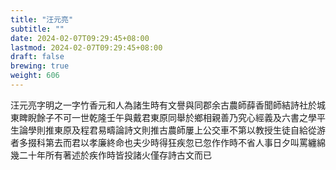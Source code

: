 ```yaml
---
title: "汪元亮"
subtitle: ""
date: 2024-02-07T09:29:45+08:00
lastmod: 2024-02-07T09:29:45+08:00
draft: false
brewing: true
weight: 606
---
```



汪元亮字明之一字竹香元和人為諸生時有文譽與同郡余古農師薛香聞師結詩社於城東睥睨餘子不可一世乾隆壬午與戴君東原同舉於鄉相親善乃究心經義及六書之學平生論學則推東原及程君易疇論詩文則推古農師屢上公交車不第以教授生徒自給從游者多掇科第去而君以孝廉終命也夫少時得狂疾忽已忽作作時不省人事日夕叫罵纏綿幾二十年所有著述於疾作時皆投諸火僅存詩古文而已